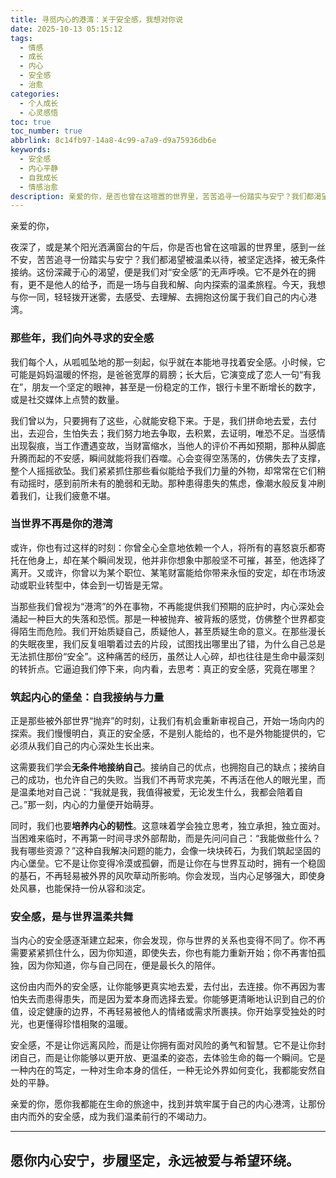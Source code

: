 ```yaml
---
title: 寻觅内心的港湾：关于安全感，我想对你说
date: 2025-10-13 05:15:12
tags:
  - 情感
  - 成长
  - 内心
  - 安全感
  - 治愈
categories:
  - 个人成长
  - 心灵感悟
toc: true
toc_number: true
abbrlink: 8c14fb97-14a8-4c99-a7a9-d9a75936db6e
keywords:
  - 安全感
  - 内心平静
  - 自我成长
  - 情感治愈
description: 亲爱的你，是否也曾在这喧嚣的世界里，苦苦追寻一份踏实与安宁？我们都渴望被温柔以待，被坚定选择，被无条件接纳。这份深藏于心的渴望，便是我们对“安全感”的无声呼唤。它不是外在的拥有，更不是他人的给予，而是一场与自我和解、向内探索的温柔旅程。今天，我想与你一同，轻轻拨开迷雾，去感受、去理解、去拥抱这份属于我们自己的内心港湾。
---
```


亲爱的你，

夜深了，或是某个阳光洒满窗台的午后，你是否也曾在这喧嚣的世界里，感到一丝不安，苦苦追寻一份踏实与安宁？我们都渴望被温柔以待，被坚定选择，被无条件接纳。这份深藏于心的渴望，便是我们对“安全感”的无声呼唤。它不是外在的拥有，更不是他人的给予，而是一场与自我和解、向内探索的温柔旅程。今天，我想与你一同，轻轻拨开迷雾，去感受、去理解、去拥抱这份属于我们自己的内心港湾。

### 那些年，我们向外寻求的安全感

我们每个人，从呱呱坠地的那一刻起，似乎就在本能地寻找着安全感。小时候，它可能是妈妈温暖的怀抱，是爸爸宽厚的肩膀；长大后，它演变成了恋人一句“有我在”，朋友一个坚定的眼神，甚至是一份稳定的工作，银行卡里不断增长的数字，或是社交媒体上点赞的数量。

我们曾以为，只要拥有了这些，心就能安稳下来。于是，我们拼命地去爱，去付出，去迎合，生怕失去；我们努力地去争取，去积累，去证明，唯恐不足。当感情出现裂痕，当工作遭遇变故，当财富缩水，当他人的评价不再如预期，那种从脚底升腾而起的不安感，瞬间就能将我们吞噬。心会变得空荡荡的，仿佛失去了支撑，整个人摇摇欲坠。我们紧紧抓住那些看似能给予我们力量的外物，却常常在它们稍有动摇时，感到前所未有的脆弱和无助。那种患得患失的焦虑，像潮水般反复冲刷着我们，让我们疲惫不堪。

### 当世界不再是你的港湾

或许，你也有过这样的时刻：你曾全心全意地依赖一个人，将所有的喜怒哀乐都寄托在他身上，却在某个瞬间发现，他并非你想象中那般坚不可摧，甚至，他选择了离开。又或许，你曾以为某个职位、某笔财富能给你带来永恒的安定，却在市场波动或职业转型中，体会到一切皆是无常。

当那些我们曾视为“港湾”的外在事物，不再能提供我们预期的庇护时，内心深处会涌起一种巨大的失落和恐慌。那是一种被抛弃、被背叛的感觉，仿佛整个世界都变得陌生而危险。我们开始质疑自己，质疑他人，甚至质疑生命的意义。在那些漫长的失眠夜里，我们反复咀嚼着过去的片段，试图找出哪里出了错，为什么自己总是无法抓住那份“安全”。这种痛苦的经历，虽然让人心碎，却也往往是生命中最深刻的转折点。它逼迫我们停下来，向内看，去思考：真正的安全感，究竟在哪里？

### 筑起内心的堡垒：自我接纳与力量

正是那些被外部世界“抛弃”的时刻，让我们有机会重新审视自己，开始一场向内的探索。我们慢慢明白，真正的安全感，不是别人能给的，也不是外物能提供的，它必须从我们自己的内心深处生长出来。

这需要我们学会**无条件地接纳自己**。接纳自己的优点，也拥抱自己的缺点；接纳自己的成功，也允许自己的失败。当我们不再苛求完美，不再活在他人的眼光里，而是温柔地对自己说：“我就是我，我值得被爱，无论发生什么，我都会陪着自己。”那一刻，内心的力量便开始萌芽。

同时，我们也要**培养内心的韧性**。这意味着学会独立思考，独立承担，独立面对。当困难来临时，不再第一时间寻求外部帮助，而是先问问自己：“我能做些什么？我有哪些资源？”这种自我解决问题的能力，会像一块块砖石，为我们筑起坚固的内心堡垒。它不是让你变得冷漠或孤僻，而是让你在与世界互动时，拥有一个稳固的基石，不再轻易被外界的风吹草动所影响。你会发现，当内心足够强大，即使身处风暴，也能保持一份从容和淡定。

### 安全感，是与世界温柔共舞

当内心的安全感逐渐建立起来，你会发现，你与世界的关系也变得不同了。你不再需要紧紧抓住什么，因为你知道，即使失去，你也有能力重新开始；你不再害怕孤独，因为你知道，你与自己同在，便是最长久的陪伴。

这份由内而外的安全感，让你能够更真实地去爱，去付出，去连接。你不再因为害怕失去而患得患失，而是因为爱本身而选择去爱。你能够更清晰地认识到自己的价值，设定健康的边界，不再轻易被他人的情绪或需求所裹挟。你开始享受独处的时光，也更懂得珍惜相聚的温暖。

安全感，不是让你远离风险，而是让你拥有面对风险的勇气和智慧。它不是让你封闭自己，而是让你能够以更开放、更温柔的姿态，去体验生命的每一个瞬间。它是一种内在的笃定，一种对生命本身的信任，一种无论外界如何变化，我都能安然自处的平静。

亲爱的你，愿你我都能在生命的旅途中，找到并筑牢属于自己的内心港湾，让那份由内而外的安全感，成为我们温柔前行的不竭动力。

---
愿你内心安宁，步履坚定，永远被爱与希望环绕。
---